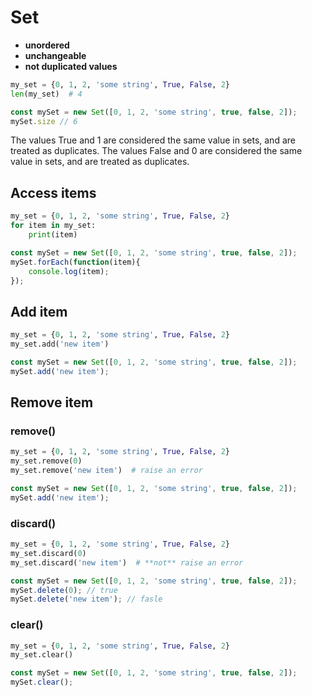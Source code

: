 # Set

- **unordered**
- **unchangeable**
- **not duplicated values**

<tabs>
<tab title="Python">

```Python
my_set = {0, 1, 2, 'some string', True, False, 2}
len(my_set)  # 4
```

</tab>
<tab title="JavaScript">

```Javascript
const mySet = new Set([0, 1, 2, 'some string', true, false, 2]);
mySet.size // 6
```
</tab>
</tabs>

<note>
The values True and 1 are considered the same value in sets, and are treated as duplicates.
</note>

<note>
The values False and 0 are considered the same value in sets, and are treated as duplicates.
</note>

## Access items
<tabs>
<tab title="Python">

```Python
my_set = {0, 1, 2, 'some string', True, False, 2}
for item in my_set:
    print(item)
```

</tab>
<tab title="JavaScript">

```Javascript
const mySet = new Set([0, 1, 2, 'some string', true, false, 2]);
mySet.forEach(function(item){
    console.log(item);
});
```
</tab>
</tabs>


## Add item
<tabs>
<tab title="Python">

```Python
my_set = {0, 1, 2, 'some string', True, False, 2}
my_set.add('new item')
```

</tab>
<tab title="JavaScript">

```Javascript
const mySet = new Set([0, 1, 2, 'some string', true, false, 2]);
mySet.add('new item');
```
</tab>
</tabs>


## Remove item

### remove()
<tabs>
<tab title="Python">

```Python
my_set = {0, 1, 2, 'some string', True, False, 2}
my_set.remove(0)
my_set.remove('new item')  # raise an error
```

</tab>
<tab title="JavaScript">

```Javascript
const mySet = new Set([0, 1, 2, 'some string', true, false, 2]);
mySet.add('new item');
```
</tab>
</tabs>


### discard()
<tabs>
<tab title="Python">

```Python
my_set = {0, 1, 2, 'some string', True, False, 2}
my_set.discard(0)
my_set.discard('new item')  # **not** raise an error
```

</tab>
<tab title="JavaScript">

```Javascript
const mySet = new Set([0, 1, 2, 'some string', true, false, 2]);
mySet.delete(0); // true
mySet.delete('new item'); // fasle
```
</tab>
</tabs>


### clear()
<tabs>
<tab title="Python">

```Python
my_set = {0, 1, 2, 'some string', True, False, 2}
my_set.clear()
```

</tab>
<tab title="JavaScript">

```Javascript
const mySet = new Set([0, 1, 2, 'some string', true, false, 2]);
mySet.clear();
```
</tab>
</tabs>
